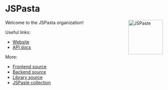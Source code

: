 # JSPasta
<a href="https://jspaste.eu"><img align="right" alt="JSPaste" src="https://jspaste.eu/image/logo.svg" width="110" /></a>

Welcome to the JSPasta organization!

Useful links:

- [Website](https://jspaste.eu)
- [API docs](https://docs.jspaste.eu)

More:

- [Frontend source](https://github.com/jspasta/frontend)
- [Backend source](https://github.com/jspasta/backend)
- [Library source](https://github.com/jspasta/library)
- [JSPaste collection](https://github.com/jspasta/awesome-jspaste)
